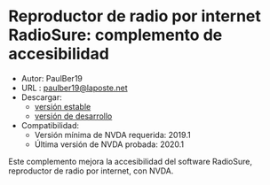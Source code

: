 # Reproductor de radio por internet RadioSure: complemento de accesibilidad #
* Autor: PaulBer19
* URL : paulber19@laposte.net
* Descargar:
	* [versión estable][1]
	* [versión de desarrollo][2]
* Compatibilidad:
	* Versión mínima de NVDA requerida: 2019.1
	* Última versión de NVDA probada: 2020.1


Este complemento mejora la accesibilidad del software RadioSure, reproductor de radio por internet, con NVDA.


[1]: https://github.com/paulber007/AllMyNVDAAddons/raw/master/radioSureAccessEnhancement/radioSureAccessEnhancement-1.1.2.nvda-addon
[2]: https://github.com/paulber007/AllMyNVDAAddons/tree/master/radioSureAccessEnhancement/dev
